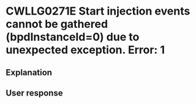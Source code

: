 # CWLLG0271E Start injection events cannot be gathered (bpdInstanceId=0) due to unexpected exception.  Error: 1

## Explanation

## User response